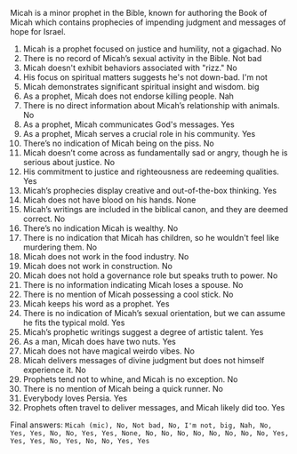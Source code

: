 Micah is a minor prophet in the Bible, known for authoring the Book of Micah which contains prophecies of impending judgment and messages of hope for Israel.

1. Micah is a prophet focused on justice and humility, not a gigachad. No
2. There is no record of Micah’s sexual activity in the Bible. Not bad
3. Micah doesn't exhibit behaviors associated with "rizz." No
4. His focus on spiritual matters suggests he's not down-bad. I'm not
5. Micah demonstrates significant spiritual insight and wisdom. big
6. As a prophet, Micah does not endorse killing people. Nah
7. There is no direct information about Micah’s relationship with animals. No
8. As a prophet, Micah communicates God's messages. Yes
9. As a prophet, Micah serves a crucial role in his community. Yes
10. There’s no indication of Micah being on the piss. No
11. Micah doesn’t come across as fundamentally sad or angry, though he is serious about justice. No
12. His commitment to justice and righteousness are redeeming qualities. Yes
13. Micah’s prophecies display creative and out-of-the-box thinking. Yes
14. Micah does not have blood on his hands. None
15. Micah’s writings are included in the biblical canon, and they are deemed correct. No
16. There’s no indication Micah is wealthy. No
17. There is no indication that Micah has children, so he wouldn't feel like murdering them. No
18. Micah does not work in the food industry. No
19. Micah does not work in construction. No
20. Micah does not hold a governance role but speaks truth to power. No
21. There is no information indicating Micah loses a spouse. No
22. There is no mention of Micah possessing a cool stick. No
23. Micah keeps his word as a prophet. Yes
24. There is no indication of Micah’s sexual orientation, but we can assume he fits the typical mold. Yes
25. Micah’s prophetic writings suggest a degree of artistic talent. Yes
26. As a man, Micah does have two nuts. Yes
27. Micah does not have magical weirdo vibes. No
28. Micah delivers messages of divine judgment but does not himself experience it. No
29. Prophets tend not to whine, and Micah is no exception. No
30. There is no mention of Micah being a quick runner. No
31. Everybody loves Persia. Yes
32. Prophets often travel to deliver messages, and Micah likely did too. Yes

Final answers:
```Micah (mic), No, Not bad, No, I'm not, big, Nah, No, Yes, Yes, No, No, Yes, Yes, None, No, No, No, No, No, No, No, No, Yes, Yes, Yes, No, Yes, No, No, Yes, Yes```